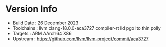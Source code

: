 # Version Info
* Build Date : 26 December 2023
* Toolchains : llvm clang-18.0.0-aca3727 compiler-rt lld pgo lto thin polly
* Targets : ARM AArch64 X86
* Upstream : https://github.com/llvm/llvm-project/commit/aca3727
